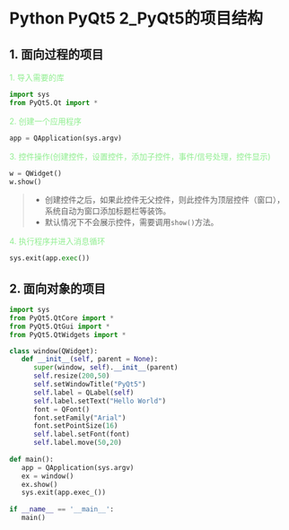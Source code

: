 # Python PyQt5 2_PyQt5的项目结构

## 1. 面向过程的项目

<font color=LightGreen>1. 导入需要的库</font>

 ```python
 import sys
 from PyQt5.Qt import *
 ```

<font color=LightGreen>2. 创建一个应用程序</font>

```python
app = QApplication(sys.argv)
```

<font color=LightGreen>3. 控件操作(创建控件，设置控件，添加子控件，事件/信号处理，控件显示)</font>

```python
w = QWidget()
w.show()
```

> - 创建控件之后，如果此控件无父控件，则此控件为顶层控件（窗口），系统自动为窗口添加标题栏等装饰。
> - 默认情况下不会展示控件，需要调用`show()`方法。

<font color=LightGreen>4. 执行程序并进入消息循环</font>

```python
sys.exit(app.exec())
```

## 2. 面向对象的项目

```python
import sys
from PyQt5.QtCore import *
from PyQt5.QtGui import *
from PyQt5.QtWidgets import *

class window(QWidget):
   def __init__(self, parent = None):
      super(window, self).__init__(parent)
      self.resize(200,50)
      self.setWindowTitle("PyQt5")
      self.label = QLabel(self)
      self.label.setText("Hello World")
      font = QFont()
      font.setFamily("Arial")
      font.setPointSize(16)
      self.label.setFont(font)
      self.label.move(50,20)
    
def main():
   app = QApplication(sys.argv)
   ex = window()
   ex.show()
   sys.exit(app.exec_())
    
if __name__ == '__main__':
   main()
```

